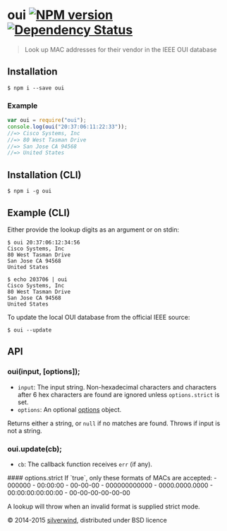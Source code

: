 # oui [![NPM version](https://img.shields.io/npm/v/oui.svg?style=flat)](https://www.npmjs.org/package/oui) [![Dependency Status](http://img.shields.io/david/silverwind/oui.svg?style=flat)](https://david-dm.org/silverwind/oui)
> Look up MAC addresses for their vendor in the IEEE OUI database

## Installation
```console
$ npm i --save oui
```
### Example
```js
var oui = require("oui");
console.log(oui("20:37:06:11:22:33"));
//=> Cisco Systems, Inc
//=> 80 West Tasman Drive
//=> San Jose CA 94568
//=> United States
```

## Installation (CLI)
```console
$ npm i -g oui
```
## Example (CLI)
Either provide the lookup digits as an argument or on stdin:
```console
$ oui 20:37:06:12:34:56
Cisco Systems, Inc
80 West Tasman Drive
San Jose CA 94568
United States
```
```console
$ echo 203706 | oui
Cisco Systems, Inc
80 West Tasman Drive
San Jose CA 94568
United States
```
To update the local OUI database from the official IEEE source:
```console
$ oui --update
```

## API
### oui(input, [options]);
- `input`: The input string. Non-hexadecimal characters and characters after 6 hex characters are found are ignored unless `options.strict` is set.
- `options`: An optional [options](#options) object.

Returns either a string, or `null` if no matches are found. Throws if input is not a string.

### oui.update(cb);
- `cb`: The callback function receives `err` (if any).

<a name="options" />
#### options.strict
If `true`, only these formats of MACs are accepted:
- 000000
- 00:00:00
- 00-00-00
- 000000000000
- 0000.0000.0000
- 00:00:00:00:00:00
- 00-00-00-00-00-00

A lookup will throw when an invalid format is supplied strict mode.

© 2014-2015 [silverwind](https://github.com/silverwind), distributed under BSD licence
